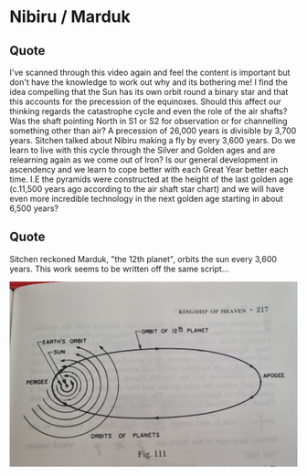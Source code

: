 # Nibiru / Marduk

## Quote

I've scanned through this video again and feel the content is important but don't have the knowledge to work out why and its bothering me! I find the idea compelling that the Sun has its own orbit round a binary star and that this accounts for the precession of the equinoxes. Should this affect our thinking regards the catastrophe cycle and even the role of the air shafts? Was the shaft pointing North in S1 or S2 for observation or for channelling something other than air? A precession of 26,000 years is divisible by 3,700 years. Sitchen talked about Nibiru making a fly by every 3,600 years. Do we learn to live with this cycle through the Silver and Golden ages and are relearning again as we come out of Iron? Is our general development in ascendency and we learn to cope better with each Great Year better each time. I.E the pyramids were constructed at the height of the last golden age (c.11,500 years ago according to the air shaft star chart) and we will have even more incredible technology in the next golden age starting in about 6,500 years?

## Quote

Sitchen reckoned Marduk, "the 12th planet", orbits the sun every 3,600 years. This work seems to be written off the same script...

![](img/marduk.jpg)